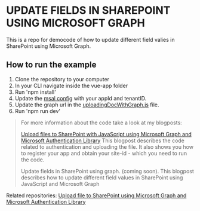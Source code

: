 # UPDATE FIELDS IN SHAREPOINT USING MICROSOFT GRAPH
This is a repo for democode of how to update different field valies in SharePoint using Microsoft Graph. 

## How to run the example

1. Clone the repository to your computer
2. In your CLI navigate inside the vue-app folder
3. Run 'npm install'
4. Update the [msal config](https://github.com/Eli-Schei/update-fields-in-sp-using-graph/blob/main/update-fields-app/src/authenticatingWithMsal.js) with your appId and tenantID.
5. Update the graph url in the [uploadingDocWithGraph.js](https://github.com/Eli-Schei/update-fields-in-sp-using-graph/blob/main/update-fields-app/src/uploadingDocWithGraph.js) file.
6. Run 'npm run dev'

> For more information about the code take a look at my blogposts:
> 
> <a href="https://elischei.com/upload-files-to-sharepoint-with-javascript-using-microsoft-graph/" target="_blank">Upload files to SharePoint with JavaScript using Microsoft Graph and Microsoft Authentication Library</a> 
> This blogpost describes the code related to authentication and uploading the file. It also shows you how to register your app and obtain your site-id - which you need to run the code. 
> 
> <a href="" target="_blank"></a>Update fields in SharePoint using graph. (coming soon). This blogpost describes how to update different field values in SharePoint using JavaScript and Microsoft Graph

Related repositories:
[Upload file to SharePoint using Microsoft Graph and Microsoft Authentication Library](https://github.com/Eli-Schei/upload-files-to-sp-using-graph)


